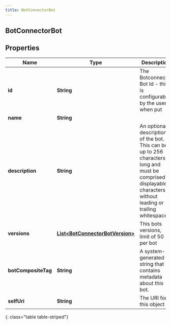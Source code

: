 ```yaml
---
title: BotConnectorBot
---
```


## BotConnectorBot

## Properties

| Name                | Type                                                                                     | Description                                                                                                                                                      | Notes      |
| ------------------- | ---------------------------------------------------------------------------------------- | ---------------------------------------------------------------------------------------------------------------------------------------------------------------- | ---------- |
| **id**              | <!----><!---->**String**<!---->                                                          | The Botconnector Bot Id - this is configurable by the user when put                                                                                              |            |
| **name**            | <!----><!---->**String**<!---->                                                          |                                                                                                                                                                  | [optional] |
| **description**     | <!----><!---->**String**<!---->                                                          | An optional description of the bot. This can be up to 256 characters long and must be comprised of displayable characters without leading or trailing whitespace | [optional] |
| **versions**        | <!----><!---->[**List&lt;BotConnectorBotVersion&gt;**](BotConnectorBotVersion.md)<!----> | This bots versions, limit of 50 per bot                                                                                                                          |            |
| **botCompositeTag** | <!----><!---->**String**<!---->                                                          | A system-generated string that contains metadata about this bot.                                                                                                 | [optional] |
| **selfUri**         | <!----><!---->**String**<!---->                                                          | The URI for this object                                                                                                                                          | [optional] |

{: class="table table-striped"}
